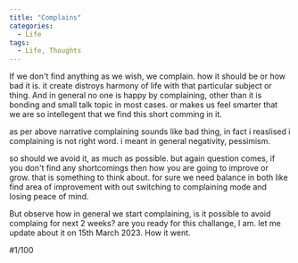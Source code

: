 ```yaml
---
title: "Complains"
categories:
  - Life
tags:
  - Life, Thoughts
---
```


If we don't find anything as we wish, we complain. how it should be or how bad it is. it create distroys harmony of life with that particular subject or thing. And in general no one is happy by complaining, other than it is bonding and small talk topic in most cases. or makes us feel smarter that we are so intellegent that we find this short comming in it.

as per above narrative complaining sounds like bad thing, in fact i reaslised i complaining is not right word. i meant in general negativity, pessimism.

so should we avoid it, as much as possible. but again question comes, if you don't find any shortcomings then how you are going to improve or grow. that is something to think about. for sure we need balance in both like find area of improvement with out switching to complaining mode and losing peace of mind.

But observe how in general we start complaining, is it possible to avoid complaing for next 2 weeks? are you ready for this challange, I am. let me update about it on 15th March 2023. How it went.


#1/100
